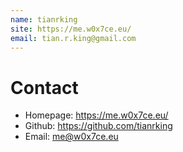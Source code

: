 ```yaml
---
name: tianrking
site: https://me.w0x7ce.eu/
email: tian.r.king@gmail.com
---
```

# Contact

- Homepage: <https://me.w0x7ce.eu/>
- Github: <https://github.com/tianrking>
- Email: <me@w0x7ce.eu>
